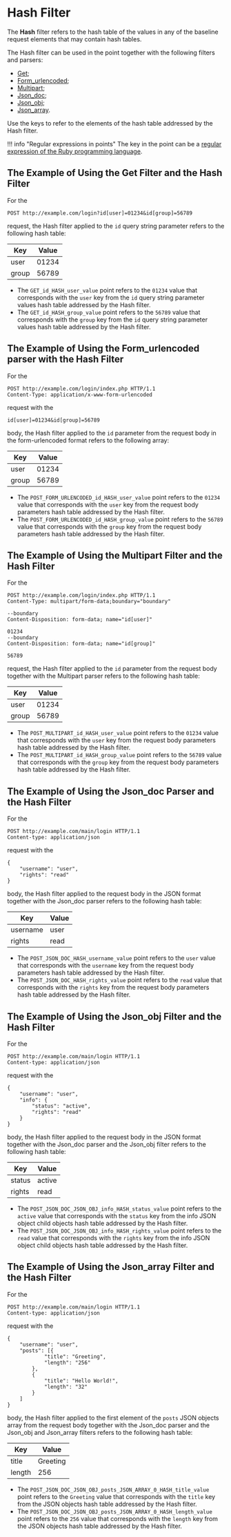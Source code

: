 [link-ruby]:        http://ruby-doc.org/core-2.6.1/doc/regexp_rdoc.html

[anchor1]:      #the-example-of-using-the-get-filter-and-the-hash-filter
[anchor2]:      #the-example-of-using-the-formurlencoded-parser-with-the-hash-filter
[anchor3]:      #the-example-of-using-the-multipart-filter-and-the-hash-filter
[anchor4]:      #the-example-of-using-the-jsondoc-parser-and-the-hash-filter
[anchor5]:      #the-example-of-using-the-jsonobj-filter-and-the-hash-filter
[anchor6]:      #the-example-of-using-the-jsonarray-filter-and-the-hash-filter


# Hash Filter

The **Hash** filter refers to the hash table of the values in any of the baseline request elements that may contain hash tables.

The Hash filter can be used in the point together with the following filters and parsers:
* [Get][anchor1];
* [Form_urlencoded][anchor2];
* [Multipart][anchor3];
* [Json_doc][anchor4];
* [Json_obj][anchor5];
* [Json_array][anchor6].

Use the keys to refer to the elements of the hash table addressed by the Hash filter.

!!! info "Regular expressions in points"
    The key in the point can be a [regular expression of the Ruby programming language][link-ruby].  

## The Example of Using the Get Filter and the Hash Filter

For the 

```
POST http://example.com/login?id[user]=01234&id[group]=56789 
```

request, the Hash filter applied to the `id` query string parameter refers to the following hash table:

| Key   | Value    |
|-------|----------|
| user  | 01234    |
| group | 56789    |

* The `GET_id_HASH_user_value` point refers to the `01234` value that corresponds with the `user` key from the `id` query string parameter values hash table addressed by the Hash filter.
* The `GET_id_HASH_group_value` point refers to the `56789` value that corresponds with the `group` key from the `id` query string parameter values hash table addressed by the Hash filter.


## The Example of Using the Form_urlencoded parser with the Hash Filter

For the

```
POST http://example.com/login/index.php HTTP/1.1
Content-Type: application/x-www-form-urlencoded
```

request with the

```
id[user]=01234&id[group]=56789
```

body, the Hash filter applied to the `id` parameter from the request body in the form-urlencoded format refers to the following array:

| Key   | Value    |
|-------|----------|
| user  | 01234    |
| group | 56789    |

* The `POST_FORM_URLENCODED_id_HASH_user_value` point refers to the `01234` value that corresponds with the `user` key from the request body parameters hash table addressed by the Hash filter.
* The `POST_FORM_URLENCODED_id_HASH_group_value` point refers to the `56789` value that corresponds with the `group` key from the request body parameters hash table addressed by the Hash filter. 

## The Example of Using the Multipart Filter and the Hash Filter

For the

```
POST http://example.com/login/index.php HTTP/1.1
Content-Type: multipart/form-data;boundary="boundary" 

--boundary 
Content-Disposition: form-data; name="id[user]" 

01234 
--boundary 
Content-Disposition: form-data; name="id[group]"

56789
```

request, the Hash filter applied to the `id` parameter from the request body together with the Multipart parser refers to the following hash table:

| Key   | Value    |
|-------|----------|
| user  | 01234    |
| group | 56789    |

* The `POST_MULTIPART_id_HASH_user_value` point refers to the `01234` value that corresponds with the `user` key from the request body parameters hash table addressed by the Hash filter.
* The `POST_MULTIPART_id_HASH_group_value` point refers to the `56789` value that corresponds with the `group` key from the request body parameters hash table addressed by the Hash filter.

## The Example of Using the Json_doc Parser and the Hash Filter

For the

```
POST http://example.com/main/login HTTP/1.1
Content-type: application/json
```

request with the

```
{
    "username": "user",
    "rights": "read"
}
```

body, the Hash filter applied to the request body in the JSON format together with the Json_doc parser refers to the following hash table:

| Key      | Value    |
|----------|----------|
| username | user     |
| rights   | read     |

* The `POST_JSON_DOC_HASH_username_value` point refers to the `user` value that corresponds with the `username` key from the request body parameters hash table addressed by the Hash filter.
* The `POST_JSON_DOC_HASH_rights_value` point refers to the `read` value that corresponds with the `rights` key from the request body parameters hash table addressed by the Hash filter.

## The Example of Using the Json_obj Filter and the Hash Filter

For the

```
POST http://example.com/main/login HTTP/1.1
Content-type: application/json
```

request with the

```
{
    "username": "user",
    "info": {
        "status": "active",
        "rights": "read"
    }
}
```

body, the Hash filter applied to the request body in the JSON format together with the Json_doc parser and the Json_obj filter refers to the following hash table:

| Key    | Value    |
|--------|----------|
| status | active   |
| rights | read     |

* The `POST_JSON_DOC_JSON_OBJ_info_HASH_status_value` point refers to the `active` value that corresponds with the `status` key from the info JSON object child objects hash table addressed by the Hash filter.
* The `POST_JSON_DOC_JSON_OBJ_info_HASH_rights_value` point refers to the `read` value that corresponds with the `rights` key from the info JSON object child objects hash table addressed by the Hash filter.

## The Example of Using the Json_array Filter and the Hash Filter

For the

```
POST http://example.com/main/login HTTP/1.1
Content-type: application/json
```

request with the

```
{
    "username": "user",
    "posts": [{
            "title": "Greeting",
            "length": "256"
        },
        {
            "title": "Hello World!",
            "length": "32"
        }
    ]
}
```

body, the Hash filter applied to the first element of the `posts` JSON objects array from the request body together with the Json_doc parser and the Json_obj and Json_array filters refers to the following hash table:

| Key    | Value    |
|--------|----------|
| title  | Greeting |
| length | 256      |

* The `POST_JSON_DOC_JSON_OBJ_posts_JSON_ARRAY_0_HASH_title_value` point refers to the `Greeting` value that corresponds with the `title` key from the JSON objects hash table addressed by the Hash filter.
* The `POST_JSON_DOC_JSON_OBJ_posts_JSON_ARRAY_0_HASH_length_value` point refers to the `256` value that corresponds with the `length` key from the JSON objects hash table addressed by the Hash filter.
